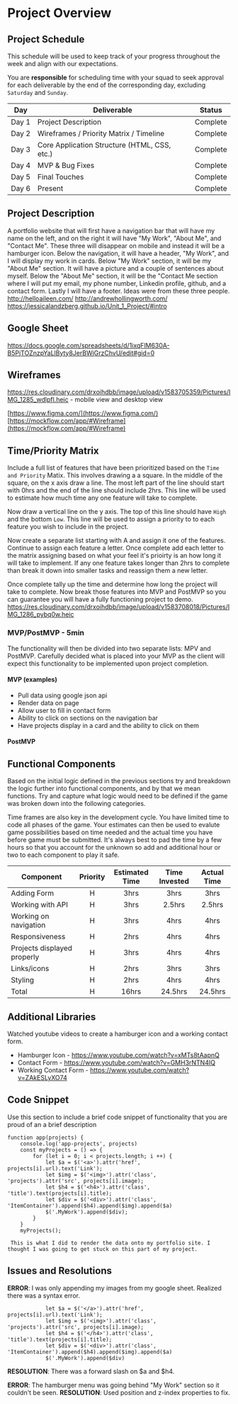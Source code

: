 # Project Overview

## Project Schedule

This schedule will be used to keep track of your progress throughout the week and align with our expectations.  

You are **responsible** for scheduling time with your squad to seek approval for each deliverable by the end of the corresponding day, excluding `Saturday` and `Sunday`.

|  Day | Deliverable | Status
|---|---| ---|
|Day 1| Project Description | Complete
|Day 2| Wireframes / Priority Matrix / Timeline | Complete
|Day 3| Core Application Structure (HTML, CSS, etc.) | Complete
|Day 4| MVP & Bug Fixes | Complete
|Day 5| Final Touches | Complete
|Day 6| Present | Complete


## Project Description

A portfolio website that will first have a navigation bar that will have my name on the left, and on the right it will have "My Work", "About Me", and "Contact Me". These three will disappear on mobile and instead it will be a hamburger icon. Below the navigation, it will have a header, "My Work", and I will display my work in cards. Below "My Work" section, it will be my "About Me" section. It will have a picture and a couple of sentences about myself. Below the "About Me" section, it will be the "Contact Me section where I will put my email, my phone number, Linkedin profile, github, and a contact form. Lastly I will have a footer. 
Ideas were from these three people.
http://helloaileen.com/
http://andrewhollingworth.com/
https://jessicalandzberg.github.io/Unit_1_Project/#intro
## Google Sheet

https://docs.google.com/spreadsheets/d/1ixqFlM630A-B5PjTOZnzpYaLlByty8JerBWjGrzChvU/edit#gid=0

## Wireframes

https://res.cloudinary.com/drxoihdbb/image/upload/v1583705359/Pictures/IMG_1285_wdlpfl.heic - mobile view and desktop view

[https://www.figma.com/](https://www.figma.com/)
[https://mockflow.com/app/#Wireframe](https://mockflow.com/app/#Wireframe)

## Time/Priority Matrix 

Include a full list of features that have been prioritized based on the `Time and Priority` Matix.  This involves drawing a a square.  In the middle of the square, on the x axis draw a line.  The most left part of the line should start with 0hrs and the end of the line should include 2hrs.  This line will be used to estimate how much time any one feature will take to complete. 

Now draw a vertical line on the y axis.  The top of this line should have `High` and the bottom `Low`.  This line will be used to assign a priority to to each feature you wish to include in the project.  

Now create a separate list starting with A and assign it one of the features.  Continue to assign each feature a letter.  Once complete add each letter to the matrix assigning based on what your feel it's prioirty is an how long it will take to implement. If any one feature takes longer than 2hrs to complete than break it down into smaller tasks and reassign them a new letter. 

Once complete tally up the time and determine how long the project will take to complete. Now break those features into MVP and PostMVP so you can guarantee you will have a fully functioning project to demo. 
https://res.cloudinary.com/drxoihdbb/image/upload/v1583708018/Pictures/IMG_1286_pybq0w.heic

### MVP/PostMVP - 5min

The functionality will then be divided into two separate lists: MPV and PostMVP.  Carefully decided what is placed into your MVP as the client will expect this functionality to be implemented upon project completion.  

#### MVP (examples)

- Pull data using google json api
- Render data on page 
- Allow user to fill in contact form
- Ability to click on sections on the navigation bar
- Have projects display in a card and the ability to click on them

#### PostMVP 



## Functional Components

Based on the initial logic defined in the previous sections try and breakdown the logic further into functional components, and by that we mean functions.  Try and capture what logic would need to be defined if the game was broken down into the following categories.

Time frames are also key in the development cycle.  You have limited time to code all phases of the game.  Your estimates can then be used to evalute game possibilities based on time needed and the actual time you have before game must be submitted. It's always best to pad the time by a few hours so that you account for the unknown so add and additional hour or two to each component to play it safe.

| Component | Priority | Estimated Time | Time Invested | Actual Time |
| --- | :---: |  :---: | :---: | :---: |
| Adding Form | H | 3hrs| 3hrs | 3hrs |
| Working with API | H | 3hrs| 2.5hrs | 2.5hrs |
| Working on navigation | H | 3hrs| 4hrs | 4hrs |
| Responsiveness| H | 2hrs | 4hrs | 4hrs |
| Projects displayed properly| H | 3hrs| 4hrs | 4hrs |
| Links/icons | H | 2hrs | 3hrs | 3hrs |
| Styling | H | 2hrs | 4hrs | 4hrs |
| Total | H | 16hrs| 24.5hrs | 24.5hrs |

## Additional Libraries
 Watched youtube videos to create a hamburger icon and a working contact form.
 * Hamburger Icon - https://www.youtube.com/watch?v=xMTs8tAapnQ
 * Contact Form - https://www.youtube.com/watch?v=GMH3rNTN4IQ 
 * Working Contact Form - https://www.youtube.com/watch?v=ZAkESLyXO74
 

## Code Snippet

Use this section to include a brief code snippet of functionality that you are proud of an a brief description  

```
function app(projects) {
    console.log('app-projects', projects)
    const myProjects = () => {
        for (let i = 0; i < projects.length; i ++) {
            let $a = $('<a>').attr('href', projects[i].url).text('Link');
            let $img = $('<img>').attr('class', 'projects').attr('src', projects[i].image);
            let $h4 = $('<h4>').attr('class', 'title').text(projects[i].title);
            let $div = $('<div>').attr('class', 'ItemContainer').append($h4).append($img).append($a)
            $('.MyWork').append($div);
        }
    }
    myProjects();
 
 This is what I did to render the data onto my portfolio site. I thought I was going to get stuck on this part of my project.
```

## Issues and Resolutions

**ERROR**: I was only appending my images from my google sheet. Realized there was a syntax error.
```
            let $a = $('</a>').attr('href', projects[i].url).text('Link');
            let $img = $('<img>').attr('class', 'projects').attr('src', projects[i].image);
            let $h4 = $('</h4>').attr('class', 'title').text(projects[i].title);
            let $div = $('<div>').attr('class', 'ItemContainer').append($h4).append($img).append($a)
            $('.MyWork').append($div)
```
**RESOLUTION**: There was a forward slash on $a and $h4.

**ERROR**: The hamburger menu was going behind "My Work" section so it couldn't be seen.
**RESOLUTION**: Used position and z-index properties to fix.

